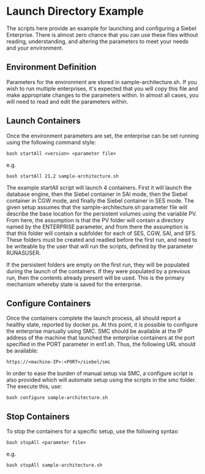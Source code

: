 # Launch Directory Example

The scripts here provide an example for launching and configuring a Siebel Enterprise. There is almost zero chance that you can use these files without reading, understanding, and altering the parameters to meet your needs and your environment.

## Environment Definition

Parameters for the environment are stored in sample-architecture.sh. If you wish to run multiple enterprises, it's expected that you will copy this file and make appropriate changes to the parameters within. In almost all cases, you will need to read and edit the parameters within.

## Launch Containers

Once the environment parameters are set, the enterprise can be set running using the following command style:

```
bash startAll <version> <parameter file>
```

e.g.

```
bash startAll 21.2 sample-architecture.sh
```

The example startAll script will launch 4 containers. First it will launch the database engine, then the Siebel container in SAI mode, then the Siebel container in CGW mode, and finally the Siebel container in SES mode. The given setup assumes that the sample-architecture.sh parameter file will describe the base location for the persistent volumes using the variable PV. From here, the assumption is that the PV folder will contain a directory named by the ENTERPRISE parameter, and from there the assumption is that this folder will contain a subfolder for each of SES, CGW, SAI, and SFS. These folders must be created and readied before the first run, and need to be writeable by the user that will run the scripts, defined by the parameter RUNASUSER.

If the persistent folders are empty on the first run, they will be populated during the launch of the containers. If they were populated by a previous run, then the contents already present will be used. This is the primary mechanism whereby state is saved for the enterprise. 

## Configure Containers

Once the containers complete the launch process, all should report a healthy state, reported by docker ps. At this point, it is possible to configure the enterprise manually using SMC. SMC should be available at the IP address of the machine that launched the enterprise containers at the port specified in the PORT parameter in ent1.sh. Thus, the following URL should be available:

```
https://<machine-IP>:<PORT>/siebel/smc
```

In order to ease the burden of manual setup via SMC, a configure script is also provided which will automate setup using the scripts in the smc folder. The execute this, use:

```
bash configure sample-architecture.sh
```

## Stop Containers

To stop the containers for a specific setup, use the following syntax:
```
bash stopAll <parameter file>
```

e.g.

```
bash stopAll sample-architecture.sh
```